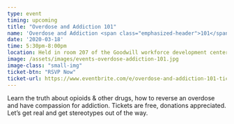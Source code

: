 ```yaml
---
type: event
timing: upcoming
title: "Overdose and Addiction 101"
name: 'Overdose and Addiction <span class="emphasized-header">101</span>'
date: '2020-03-18'
time: 5:30pm-8:00pm
location: Held in room 207 of the Goodwill workforce development center, 1616 Patton Ave Asheville, NC 28806
image: /assets/images/events-overdose-addiction-101.jpg
image-class: "small-img"
ticket-btn: "RSVP Now"
ticket-url: https://www.eventbrite.com/e/overdose-and-addiction-101-tickets-87234347281
---
```


Learn the truth about opioids &amp; other drugs, how to reverse an overdose and have compassion for addiction. Tickets are free, donations appreciated. Let’s get real and get stereotypes out of the way.
